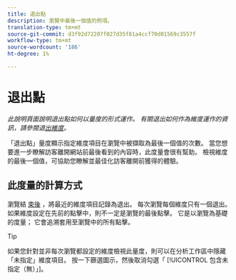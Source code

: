 ```yaml
---
title: 退出點
description: 瀏覽中最後一個值的例項。
translation-type: tm+mt
source-git-commit: d3f92d72207f027d35f81a4ccf70d01569c3557f
workflow-type: tm+mt
source-wordcount: '186'
ht-degree: 1%

---
```



# 退出點

*此說明頁面說明退出點如何以量度的形式運作。 有關退出如何作為維度運作的資訊，請參閱退[出維度](../dimensions/exit-dimensions.md)。*

「退出點」量度顯示指定維度項目在瀏覽中被擷取為最後一個值的次數。 當您想要進一步瞭解訪客離開網站前最後看到的內容時，此度量會很有幫助。 檢視維度的最後一個值，可協助您瞭解並最佳化訪客離開前獲得的體驗。

## 此度量的計算方式

瀏覽結 [束後](visits.md) ，將最近的維度項目記錄為退出。 每次瀏覽每個維度只有一個退出。 如果維度設定在先前的點擊中，則不一定是瀏覽的最後點擊。 它是以瀏覽為基礎的度量； 它會追溯套用至瀏覽中的所有點擊。

>[!TIP]
>
>如果您針對並非每次瀏覽都設定的維度檢視此量度，則可以在分析工作區中隱藏「未指定」維度項目。 按一下篩選圖示，然後取消勾選「 [!UICONTROL 包含未指定（無）」]。
